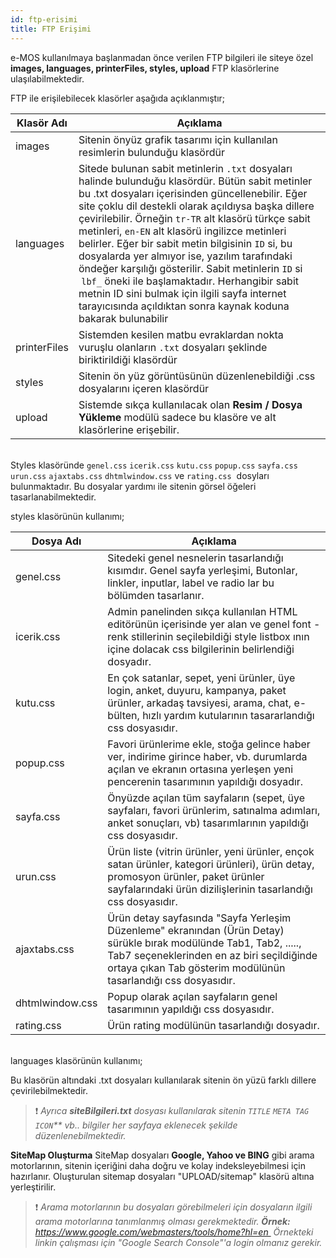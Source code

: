 ```yaml
---
id: ftp-erisimi
title: FTP Erişimi
---
```


e-MOS kullanılmaya başlanmadan önce verilen FTP bilgileri ile siteye özel **images, languages, printerFiles, styles, upload** FTP klasörlerine ulaşılabilmektedir.

FTP ile erişilebilecek klasörler aşağıda açıklanmıştır;

|Klasör Adı|Açıklama|
|--|--|
|images|Sitenin önyüz grafik tasarımı için kullanılan resimlerin bulunduğu klasördür|
|languages|Sitede bulunan sabit metinlerin <code>.txt</code> dosyaları halinde bulunduğu klasördür. Bütün sabit metinler bu .txt</code> dosyaları içerisinden güncellenebilir. Eğer site çoklu dil destekli olarak açıldıysa başka dillere çevirilebilir. Örneğin <code>tr-TR</code> alt klasörü türkçe sabit metinleri, <code>en-EN</code> alt klasörü ingilizce metinleri belirler. Eğer bir sabit metin bilgisinin <code>ID</code> si, bu dosyalarda yer almıyor ise, yazılım tarafındaki öndeğer karşılığı gösterilir. Sabit metinlerin <code>ID</code> si  <code>lbf_</code> öneki ile başlamaktadır. Herhangibir sabit metnin ID sini bulmak için ilgili sayfa internet tarayıcısında açıldıktan sonra kaynak koduna bakarak bulunabilir|
|printerFiles|Sistemden kesilen matbu evraklardan nokta vuruşlu olanların <code>.txt</code> dosyaları şeklinde biriktirildiği klasördür|
|styles|Sitenin ön yüz görüntüsünün düzenlenebildiği .css dosyalarını içeren klasördür|
|upload|Sistemde sıkça kullanılacak olan **Resim / Dosya Yükleme** modülü sadece bu klasöre ve alt klasörlerine erişebilir.

<br>
Styles klasöründe <code>genel.css</code> <code>icerik.css</code> <code>kutu.css</code> <code>popup.css</code> <code>sayfa.css</code> <code>urun.css</code> <code>ajaxtabs.css</code> <code>dhtmlwindow.css</code> ve <code>rating.css</code>  dosyları bulunmaktadır. Bu dosyalar yardımı ile sitenin görsel öğeleri tasarlanabilmektedir.

styles klasörünün kullanımı;

|Dosya Adı|Açıklama|
|--|--|
|genel.css|Sitedeki genel nesnelerin tasarlandığı kısımdır. Genel sayfa yerleşimi, Butonlar, linkler, inputlar, label ve radio lar bu bölümden tasarlanır.|
|icerik.css|Admin panelinden sıkça kullanılan HTML editörünün içerisinde yer alan ve genel font - renk stillerinin seçilebildiği style listbox ının içine dolacak css bilgilerinin belirlendiği dosyadır.|
|kutu.css|En çok satanlar, sepet, yeni ürünler, üye login, anket, duyuru, kampanya, paket ürünler, arkadaş tavsiyesi, arama, chat, e-bülten, hızlı yardım kutularının tasararlandığı css dosyasıdır.|
|popup.css|Favori ürünlerime ekle, stoğa gelince haber ver, indirime girince haber, vb. durumlarda açılan ve ekranın ortasına yerleşen yeni pencerenin tasarımının yapıldığı dosyadır.|
|sayfa.css|Önyüzde açılan tüm sayfaların (sepet, üye sayfaları, favori ürünlerim, satınalma adımları, anket sonuçları, vb) tasarımlarının yapıldığı css dosyasıdır.|
|urun.css|Ürün liste (vitrin ürünler, yeni ürünler, ençok satan ürünler, kategori ürünleri), ürün detay, promosyon ürünler, paket ürünler sayfalarındaki ürün dizilişlerinin tasarlandığı css dosyasıdır.|
|ajaxtabs.css|Ürün detay sayfasında "Sayfa Yerleşim Düzenleme" ekranından (Ürün Detay) sürükle bırak modülünde Tab1, Tab2, ....., Tab7 seçeneklerinden en az biri seçildiğinde ortaya çıkan Tab gösterim modülünün tasarlandığı css dosyasıdır.|
|dhtmlwindow.css|Popup olarak açılan sayfaların genel tasarımının yapıldığı css dosyasıdır.|
|rating.css|Ürün rating modülünün tasarlandığı dosyadır.|

<br>
languages klasörünün kullanımı;

Bu klasörün altındaki .txt dosyaları kullanılarak sitenin ön yüzü farklı dillere çevirilebilmektedir.

>❗️ _Ayrıca **siteBilgileri.txt** dosyası kullanılarak sitenin <code>TITLE</code> <code>META TAG</code> <code>ICON</code>** vb.. bilgiler her sayfaya eklenecek şekilde düzenlenebilmektedir._


**SiteMap Oluşturma**
SiteMap dosyaları **Google, Yahoo ve BING** gibi arama motorlarının, sitenin içeriğini daha doğru ve kolay indeksleyebilmesi için hazırlanır. Oluşturulan sitemap dosyaları "UPLOAD/sitemap" klasörü altına yerleştirilir.

>❗️ _Arama motorlarının bu dosyaları görebilmeleri için dosyaların ilgili arama motorlarına tanımlanmış olması gerekmektedir. 
**Örnek:** https://www.google.com/webmasters/tools/home?hl=en 
Örnekteki linkin çalışması için "Google Search Console"'a login olmanız gerekir._

